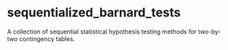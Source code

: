 # sequentialized_barnard_tests
A collection of sequential statistical hypothesis testing methods for two-by-two contingency tables.
